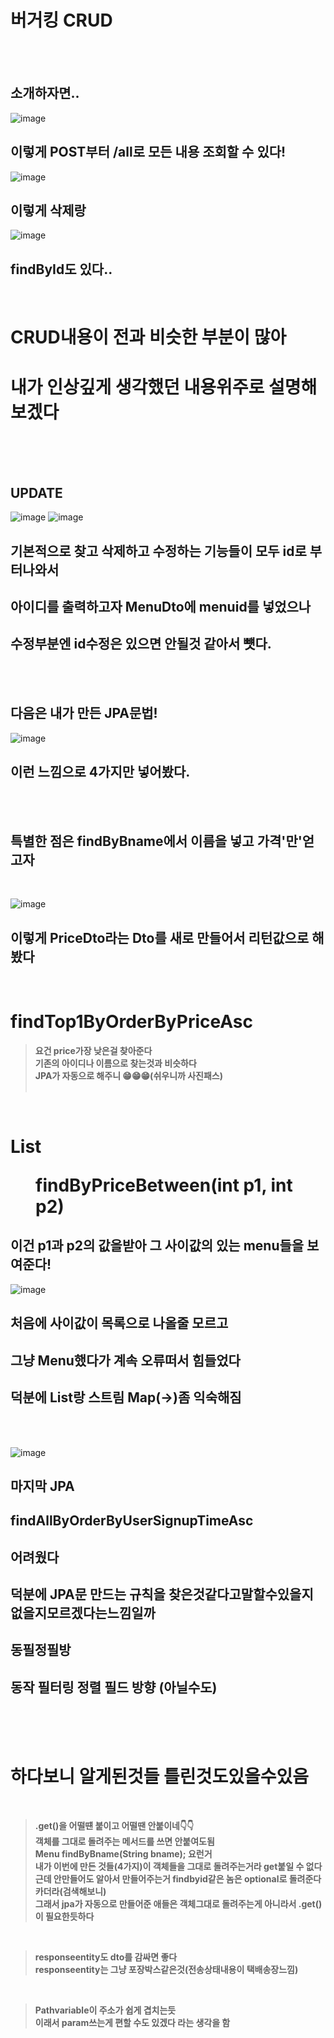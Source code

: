 # 버거킹 CRUD
<br/>
<br/>

## 소개하자면..


![image](https://github.com/user-attachments/assets/cd8a9f33-a52b-4388-bb8e-0aa8cb76a766) <br/>
## 이렇게 POST부터 /all로 모든 내용 조회할 수 있다! <br/>
![image](https://github.com/user-attachments/assets/8c28323d-600f-4863-9a60-1617fbe82403) <br/>
## 이렇게 삭제랑 <br/>
![image](https://github.com/user-attachments/assets/56b69209-fc2e-4582-971d-98c1a99ba74c) <br/>
## findById도 있다..
<br/>

# CRUD내용이 전과 비슷한 부분이 많아
# 내가 인상깊게 생각했던 내용위주로 설명해보겠다

<br/>
<br/>
<br/>

## UPDATE <br/>

![image](https://github.com/user-attachments/assets/2d6e01d7-e5cd-4653-b6ce-4364826e083c)
![image](https://github.com/user-attachments/assets/8e72c899-9926-42ed-b536-ac6d9cb0fc85)<br/>
## 기본적으로 찾고 삭제하고 수정하는 기능들이 모두 id로 부터나와서 <br/>
## 아이디를 출력하고자 MenuDto에 menuid를 넣었으나 <br/>
## 수정부분엔 id수정은 있으면 안될것 같아서 뻇다.


<br/>
<br/>

## 다음은 내가 만든 JPA문법!

![image](https://github.com/user-attachments/assets/0255e857-1235-40cb-b47b-998eb779710b)<br/> 
## 이런 느낌으로 4가지만 넣어봤다. <br/>
<br/> <br/>
## 특별한 점은 findByBname에서 이름을 넣고 가격'만'얻고자  <br/>
<br/>

![image](https://github.com/user-attachments/assets/f28d3831-abf2-4f33-b57e-e0f19a648ffb) <br/>
## 이렇게 PriceDto라는 Dto를 새로 만들어서 리턴값으로 해봤다
<br/>

# findTop1ByOrderByPriceAsc
> **요건 price가장 낮은걸 찾아준다** <br/>
> **기존의 아이디나 이름으로 찾는것과 비슷하다** <br/>
> **JPA가 자동으로 해주니 😁😁😁(쉬우니까 사진패스)**
<br/> <br/>
<br/>

# List<Menu> findByPriceBetween(int p1, int p2)
## 이건 p1과 p2의 값을받아 그 사이값의 있는 menu들을 보여준다!

![image](https://github.com/user-attachments/assets/982742d4-a304-4b8b-a5ae-0340011ae55f) <br/>
## 처음에 사이값이 목록으로 나올줄 모르고
## 그냥 Menu했다가 계속 오류떠서 힘들었다
## 덕분에 List랑 스트림 Map(->)좀 익숙해짐

<br/> <br/>

![image](https://github.com/user-attachments/assets/454389ae-2c05-437c-81ea-b927a78a3651) <br/>

## 마지막 JPA
## findAllByOrderByUserSignupTimeAsc
## 어려웠다
## 덕분에 JPA문 만드는 규칙을 찾은것같다고말할수있을지없을지모르겠다는느낌일까
## 동필정필방
## 동작 필터링 정렬 필드 방향 (아닐수도)
<br/> <br/> <br/>
# 하다보니 알게된것들 틀린것도있을수있음
<br/>

> **.get()을 어떨떈 붙이고 어떨땐 안붙이네👇👇** <br/> 
> **객체를 그대로 돌려주는 메서드를 쓰면 안붙여도됨** <br/>
> **Menu findByBname(String bname); 요런거** <br/> 
> **내가 이번에 만든 것들(4가지)이 객체들을 그대로 돌려주는거라 get붙일 수 없다** <br/>
> **근데 안만들어도 알아서 만들어주는거 findbyid같은 놈은 optional로 돌려준다카더라(검색해보니)** <br/>
> **그래서 jpa가 자동으로 만들어준 애들은 객체그대로 돌려주는게 아니라서 .get()이 필요한듯하다** <br/>
<br/>

> **responseentity도 dto를 감싸면 좋다** <br/>
> **responseentity는 그냥 포장박스같은것(전송상태내용이 택배송장느낌)** <br/>
<br/>

> **Pathvariable이 주소가 쉽게 겹치는듯**<br/>
> **이래서 param쓰는게 편할 수도 있겠다 라는 생각을 함**<br/>
<br/>








